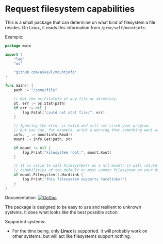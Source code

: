 # Request filesystem capabilities

This is a small package that can determine on what kind of filesystem a file
resides. On Linux, it reads this information from `/proc/self/mountinfo`.

Example:

```go
package main

import (
	"log"
	"os"

	"github.com/aykevl/mountinfo"
)

func main() {
	path := "/some/file"

	// Get the os.FileInfo of any file or directory.
	st, err := os.Stat(path)
	if err != nil {
		log.Fatal("could not stat file:", err)
	}

	// Ignoring the error is valid and will not crash your program.
	// But you can, for example, print a warning that something went wrong.
	info, _ := mountinfo.Read()
	mount := info.Get(path, st)

	if mount != nil {
		log.Print("Filesystem root:", mount.Root)
	}

	// It is valid to call Filesystem() on a nil mount: it will return the
	// capabilities of the default or most common filesystem on your OS.
	if mount.Filesystem().Hardlink {
		log.Print("This filesystem supports hardlinks!")
	}
}
```

Documentation:
[![GoDoc](https://godoc.org/github.com/aykevl/mountinfo?status.svg)](https://godoc.org/github.com/aykevl/mountinfo)

The package is designed to be easy to use and resilient to unknown systems. It
does what looks like the best possible action.

Supported systems:

  * For the time being, only **Linux** is supported. It will probably work on
    other systems, but will act like filesystems support nothing.

